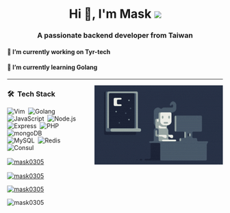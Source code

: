 <h1 align="center">Hi 👋, I'm Mask <img src="https://i.imgur.com/afiEub6.gif" width="40" /> </h1> 
<h3 align="center">A passionate backend developer from Taiwan</h3>

<h4 align="left">🔭 I’m currently working on Tyr-tech</h4>
<h4 align="left">🌱 I’m currently learning Golang</h4> 

<hr>

<!--
><h3 align="left">Languages and Tools:</h3>
><p align="left"> <a href="https://expressjs.com" target="_blank"> <img src="https://raw.githubusercontent.com/devicons/devicon/master/icons/express/express-original-wordmark.svg" alt="express" width="60" height="60"/> </a> <a href="https://golang.org" target="_blank"> <img src="https://raw.githubusercontent.com/devicons/devicon/master/icons/go/go-original.svg" alt="go" width="60" height="60"/> </a> <a href="https://developer.mozilla.org/en-US/docs/Web/JavaScript" target="_blank"> <img src="https://raw.githubusercontent.com/devicons/devicon/master/icons/javascript/javascript-original.svg" alt="javascript" width="60" height="60"/> </a> <a href="https://mariadb.org/" target="_blank"> <img src="https://www.vectorlogo.zone/logos/mariadb/mariadb-icon.svg" alt="mariadb" width="60" height="60"/> </a> <a href="https://www.mongodb.com/" target="_blank"> <img src="https://raw.githubusercontent.com/devicons/devicon/master/icons/mongodb/mongodb-original-wordmark.svg" alt="mongodb" width="60" height="60"/> </a> <a href="https://www.microsoft.com/en-us/sql-server" target="_blank"> <img src="https://cdn.worldvectorlogo.com/logos/microsoft-sql-server.svg" alt="mssql" width="60" height="60"/> </a> <a href="https://www.mysql.com/" target="_blank"> ><img src="https://raw.githubusercontent.com/devicons/devicon/master/icons/mysql/mysql-original-wordmark.svg" alt="mysql" width="60" height="60"/> </a> <a href="https://nodejs.org" target="_blank"> <img src="https://raw.githubusercontent.com/devicons/devicon/master/icons/nodejs/nodejs-original-wordmark.svg" alt="nodejs" width="60" height="60"/> </a> <a href="https://www.php.net" target="_blank"> <img src="https://raw.githubusercontent.com/devicons/devicon/master/icons/php/php-original.svg" alt="php" width="60" height="60"/> </a> <a href="https://redis.io" target="_blank"> <img src="https://raw.githubusercontent.com/devicons/devicon/master/icons/redis/redis-original-wordmark.svg" alt="redis" width="60" height="60"/> </a> </p>
>
-->

<img alt="Night Coding" src="https://raw.githubusercontent.com/AVS1508/AVS1508/master/assets/Night-Coding.gif" align="right"/>

### 🛠 &nbsp;Tech Stack

![Vim](https://img.shields.io/badge/-vim-05122A?style=flat&logo=vim)&nbsp;
![Golang](https://img.shields.io/badge/-Golang-05122A?style=flat&logo=go)&nbsp;
![JavaScript](https://img.shields.io/badge/-JavaScript-05122A?style=flat&logo=javascript)&nbsp;
![Node.js](https://img.shields.io/badge/-Node.js-05122A?style=flat&logo=node.js)\
![Express](https://img.shields.io/badge/-express-05122A?style=flat&logo=express)&nbsp;
![PHP](https://img.shields.io/badge/-php-05122A?style=flat&logo=php)&nbsp;
![mongoDB](https://img.shields.io/badge/-mongoDB-05122A?style=flat&logo=mongoDb)\
![MySQL](https://img.shields.io/badge/-mysql-05122A?style=flat&logo=mysql)&nbsp;
![Redis](https://img.shields.io/badge/-redis-05122A?style=flat&logo=redis)\
![Consul](https://img.shields.io/badge/-consul-05122A?style=flat&logo=consul)&nbsp;

<a href="https://github.com/anuraghazra/github-readme-stats">
  <img align="center" src="https://github-readme-stats.anuraghazra1.vercel.app/api?username=mask0305&show_icons=true&include_all_commits=true&count_private=true&theme=synthwave" alt="mask0305" />
</a>

<p> </p>

<a href="https://github.com/anuraghazra/github-readme-stats">
  <!-- Change the `github-readme-stats.anuraghazra1.vercel.app` to `github-readme-stats.vercel.app`  -->
  <img align="center" src="https://github-readme-streak-stats.herokuapp.com/?user=mask0305&theme=synthwave" alt="mask0305" />
</a>

<p> </p>

<p align="left"> <a href="https://github.com/ryo-ma/github-profile-trophy"><img src="https://github-profile-trophy.vercel.app/?username=mask0305&theme=darkhub" alt="mask0305" /></a> </p>

<p> </p>
<p align="left"> <img src="https://komarev.com/ghpvc/?username=mask0305&label=Profile%20views&color=blueviolet&style=plastic" alt="mask0305" /> </p>

